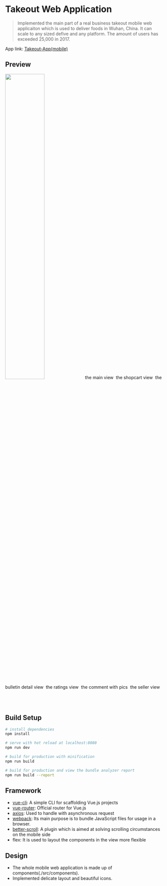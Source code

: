 

# Takeout Web Application
> Implemented the main part of a real business takeout mobile web applicaiton which is used to deliver foods in Wuhan, China. It can scale to any sized defive and any platform. The amount of users has exceeded 25,000 in 2017.


<span>App link: <a href="http://www.zityuen.com:8080">Takeout-App(mobile)</a></span>
## Preview
<img src="https://github.com/Zityuen/Takeout-Web-App/blob/master/preview/1.png" style="width:50%;height:50%;">
<span>the main view</span>

<img src="https://github.com/Zityuen/Takeout-Web-App/blob/master/preview/2.png" alt="">
<span>the shopcart view</span>

<img src="https://github.com/Zityuen/Takeout-Web-App/blob/master/preview/3.png" alt="">
<span>the bulletin detail view</span>

<img src="https://github.com/Zityuen/Takeout-Web-App/blob/master/preview/4.png" alt="">
<span>the ratings view</span>

<img src="https://github.com/Zityuen/Takeout-Web-App/blob/master/preview/6.png" alt="">
<span>the comment with pics</span>

<img src="https://github.com/Zityuen/Takeout-Web-App/blob/master/preview/5.png" alt="">
<span>the seller view</span>




<br></br>
## Build Setup

``` bash
# install dependencies
npm install

# serve with hot reload at localhost:8080
npm run dev

# build for production with minification
npm run build

# build for production and view the bundle analyzer report
npm run build --report
```


## Framework
<ul>
  <li><a href="https://github.com/vuejs/vue-cli">vue-cli</a>: A simple CLI for scaffolding Vue.js projects</li>
  <li><a href="https://github.com/vuejs/vue-router">vue-router</a>: Official router for Vue.js</li>
  <li><a href="https://github.com/axios/axios">axios</a>: Used to handle with asynchronous request</li>
  <li><a href="https://github.com/webpack/webpack">webpack</a>: Its main purpose is to bundle JavaScript files for usage in a browser.</li>
  <li><a href="https://github.com/ustbhuangyi/better-scroll">better-scroll</a>: A plugin which is aimed at solving scrolling circumstances on the mobile side</li>
  <li>flex: It is used to layout the components in the view more flexible</li>
</ul>

## Design
<ul>
  <li>The whole mobile web application is made up of components(./src/components).</li>
  <li>Implemented delicate layout and beautiful icons.</li>
</ul>
